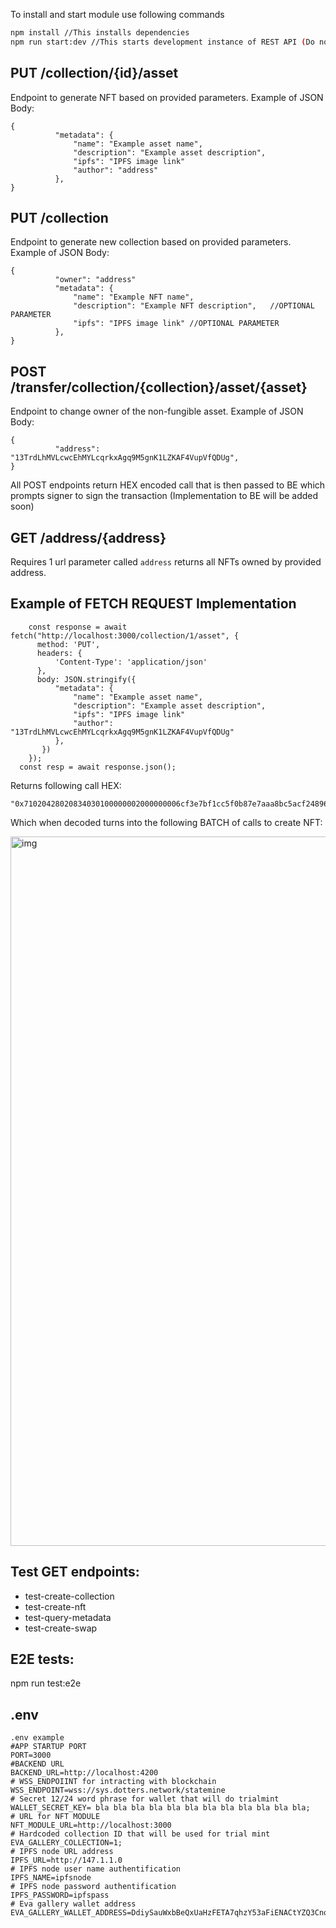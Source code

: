 To install and start module use following commands
```bash
npm install //This installs dependencies
npm run start:dev //This starts development instance of REST API (Do not forget to create and fill .env file)
```

## PUT /collection/{id}/asset
Endpoint to generate NFT based on provided parameters.
Example of JSON Body: 
```
{
          "metadata": {
              "name": "Example asset name",
              "description": "Example asset description",
              "ipfs": "IPFS image link"
              "author": "address"
          },
}
```

## PUT /collection
Endpoint to generate new collection based on provided parameters.
Example of JSON Body:
```
{
          "owner": "address"
          "metadata": {
              "name": "Example NFT name",
              "description": "Example NFT description",   //OPTIONAL PARAMETER
              "ipfs": "IPFS image link" //OPTIONAL PARAMETER
          },
}
```

## POST /transfer/collection/{collection}/asset/{asset}
Endpoint to change owner of the non-fungible asset.
Example of JSON Body:
```
{
          "address": "13TrdLhMVLcwcEhMYLcqrkxAgq9M5gnK1LZKAF4VupVfQDUg",
}
```

All POST endpoints return HEX encoded call that is then passed to BE which prompts signer to sign the transaction (Implementation to BE will be added soon)

## GET /address/{address}
Requires 1 url parameter called ```address``` returns all NFTs owned by provided address.

## Example of FETCH REQUEST Implementation
```
    const response = await fetch("http://localhost:3000/collection/1/asset", {
      method: 'PUT',
      headers: {
          'Content-Type': 'application/json'
      },
      body: JSON.stringify({
          "metadata": {
              "name": "Example asset name",
              "description": "Example asset description",
              "ipfs": "IPFS image link"
              "author": "13TrdLhMVLcwcEhMYLcqrkxAgq9M5gnK1LZKAF4VupVfQDUg"
          },
       })
    });
  const resp = await response.json();
```

Returns following call HEX:
```
"0x71020428020834030100000002000000006cf3e7bf1cc5f0b87e7aaa8bc5acf2489651b14e768bcf5d9206f878778f4404003418010000000200000081017b226e616d65223a224578616d706c65206173736574206e616d65222c226465736372697074696f6e223a224578616d706c65206173736574206465736372697074696f6e222c2269706673223a224950465320696d616765206c696e6b227d"
```

Which when decoded turns into the following BATCH of calls to create NFT:

<img width="1135" alt="img" src="https://github.com/user-attachments/assets/ea18b53e-adcb-4864-9a05-e37ef2817fea">

## Test GET endpoints:
- test-create-collection
- test-create-nft
- test-query-metadata
- test-create-swap

## E2E tests:
npm run test:e2e

## .env

```
.env example
#APP STARTUP PORT
PORT=3000
#BACKEND URL
BACKEND_URL=http://localhost:4200
# WSS_ENDPOIINT for intracting with blockchain
WSS_ENDPOINT=wss://sys.dotters.network/statemine
# Secret 12/24 word phrase for wallet that will do trialmint
WALLET_SECRET_KEY= bla bla bla bla bla bla bla bla bla bla bla bla;
# URL for NFT MODULE
NFT_MODULE_URL=http://localhost:3000
# Hardcoded collection ID that will be used for trial mint
EVA_GALLERY_COLLECTION=1;
# IPFS node URL address
IPFS_URL=http://147.1.1.0
# IPFS node user name authentification
IPFS_NAME=ipfsnode
# IPFS node password authentification
IPFS_PASSWORD=ipfspass
# Eva gallery wallet address
EVA_GALLERY_WALLET_ADDRESS=DdiySauWxbBeQxUaHzFETA7qhzY53aFiENACtYZQ3Cno127
```
